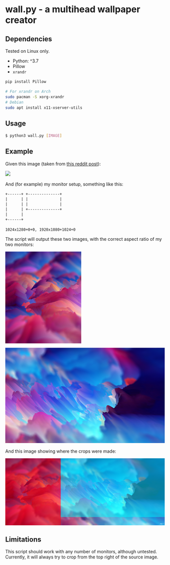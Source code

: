 # wall.py - a multihead wallpaper creator

## Dependencies

Tested on Linux only.

- Python: ^3.7
- Pillow
- `xrandr`

```bash
pip install Pillow
```

```bash
# For xrandr on Arch
sudo pacman -S xorg-xrandr
# Debian
sudo apt install x11-xserver-utils
```

## Usage

```bash
$ python3 wall.py [IMAGE]
```

## Example

Given this image (taken from [this reddit post](https://www.reddit.com/r/WidescreenWallpaper/comments/bvqt41/dreams_3440x1440/)):

![](https://external-preview.redd.it/maCo_IQpxZHQiKhC3btIbR1uw6Y06aGOpibwtQYkA1E.png?width=1024&auto=webp&s=96105512137914fa271b532879075078d6c7980d)

And (for example) my monitor setup, something like this:

```
+------+ +--------------+
|      | |              |
|      | |              |
|      | +--------------+
|      |
+------+

1024x1280+0+0, 1920x1080+1024+0
```

The script will output these two images, with the correct aspect ratio of my two monitors:

<img src="eg_1.png" height=300px>
<img src="eg_2.png" height=300px>

And this image showing where the crops were made:

![](eg_regions.png)

## Limitations

This script should work with any number of monitors, although untested. Currently, it will always try to crop from the top right of the source image.
